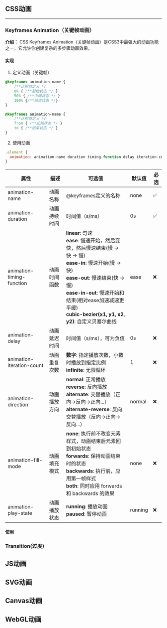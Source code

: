 ## CSS动画
---
### Keyframes Animation（关键帧动画）
**介绍：** CSS Keyframes Animation（关键帧动画）是CSS3中最强大的动画功能之一，它允许你创建复杂的多步骤动画效果。

#### 实现
1. 定义动画（关键帧）
```css
@keyframes animation-name {
    /**比例自定义 */
    0% { /**起始状态 */ }
    50% { /**中间状态 */ }
    100% {/**结束状态 */}
}

@keyframes animation-name {
    /**比例自定义 */
    from { /**起始状态 */ }
    to { /**结束状态 */ }
}
```

2. 使用动画
```js
.element {
  animation: animation-name duration timing-function delay iteration-count direction fill-mode play-state;
}
```
| 属性 | 描述 | 可选值 | 默认值 | 必选 |
|------|------|--------|--------|------|
| animation-name | 动画名称 | @keyframes定义的名称 | none | ✅ |
| animation-duration | 动画持续时间 | 时间值（s/ms） | 0s | ✅ |
| animation-timing-function | 动画时间函数 | **linear**: 匀速<br>**ease**: 慢速开始，然后变快，然后慢速结束(慢 -> 快 -> 慢)<br>**ease-in**: 慢速开始(慢 -> 快)<br>**ease-out**: 慢速结束(快 -> 慢)<br>**ease-in-out**: 慢速开始和结束(相对ease加速减速更平缓)<br>**cubic-bezier(x1, y1, x2, y2)**: 自定义贝塞尔曲线 | ease | ❌ |
| animation-delay | 动画延迟时间 | 时间值（s/ms），可为负值 | 0s | ❌ |
| animation-iteration-count | 动画重复次数 | **数字**: 指定播放次数，小数时播放到指定比例<br>**infinite**: 无限循环 | 1 | ❌ |
| animation-direction | 动画播放方向 | **normal**: 正常播放<br>**reverse**: 反向播放<br>**alternate**: 交替播放（正向→反向→正向...）<br>**alternate-reverse**: 反向交替播放（反向→正向→反向...） | normal | ❌ |
| animation-fill-mode | 动画填充模式 | **none**: 执行前不改变元素样式，动画结束后元素回到初始状态<br>**forwards**: 保持动画结束时的状态<br>**backwards**: 执行前，应用第一帧样式<br>**both**: 同时应用 forwards 和 backwards 的效果 | none | ❌ |
| animation-play-state | 动画播放状态 | **running**: 播放动画<br>**paused**: 暂停动画 | running | ❌ | 
#### 使用
<preview path="./components/cssAnimation.vue"></preview>
### Transition(过度)

## JS动画 

## SVG动画

## Canvas动画

## WebGL动画
